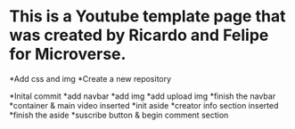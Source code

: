 # This is a Youtube template page that was created by Ricardo and Felipe for Microverse.

*Add css and img
*Create a new repository

*Inital commit
*add navbar
*add img
*add upload img
*finish the navbar
*container & main video inserted
*init aside
*creator info section inserted
*finish the aside
*suscribe button & begin comment section